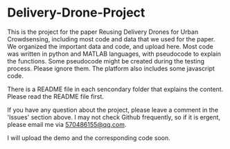 # Delivery-Drone-Project
This is the project for the paper Reusing Delivery Drones for Urban Crowdsensing, including most code and data that we used for the paper.
We organized the important data and code, and upload here.
Most code was written in python and MATLAB languages, with pseudocode to explain the functions. 
Some pseudocode might be created during the testing process. Please ignore them.
The platform also includes some javascript code.

There is a README file in each sencondary folder that explains the content.
Please read the README file first.

If you have any question about the project, please leave a comment in the 'Issues' section above. 
I may not check Github frequently, so if it is ergent, please email me via 570486155@qq.com.


I will upload the demo and the corresponding code soon.
